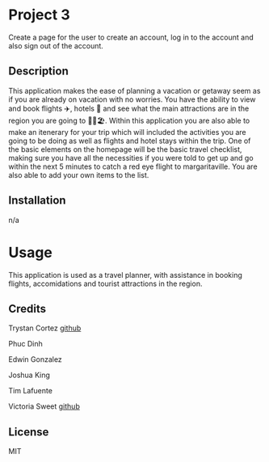 # Project 3

Create a page for the user to create an account, log in to the account and also sign out of the account.


## Description
This application makes the ease of planning a vacation or getaway seem as if you are already on vacation with no worries. You have the ability to view and book flights ✈️, hotels 🏨 and see what the main attractions are in the region you are going to 🗽🎨🏖️. Within this application you are also able to make an itenerary for your trip which will included the activities you are going to be doing as well as flights and hotel stays within the trip. One of the basic elements on the homepage will be the basic travel checklist, making sure you have all the necessities if you were told to get up and go within the next 5 minutes to catch a red eye flight to margaritaville. You are also able to add your own items to the list. 

## Installation
n/a

# Usage
This application is used as a travel planner, with assistance in booking flights, accomidations and tourist attractions in the region. 

## Credits
Trystan Cortez
[github](https://github.com/CortezT)

Phuc Dinh

Edwin Gonzalez

Joshua King

Tim Lafuente

Victoria Sweet
[github](https://github.com/VictoriaSweet)

## License
MIT
